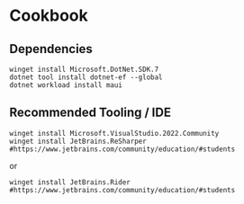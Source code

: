 # Cookbook

## Dependencies

```pwsh
winget install Microsoft.DotNet.SDK.7
dotnet tool install dotnet-ef --global
dotnet workload install maui
```

## Recommended Tooling / IDE

```
winget install Microsoft.VisualStudio.2022.Community
winget install JetBrains.ReSharper #https://www.jetbrains.com/community/education/#students
```

or 

```
winget install JetBrains.Rider #https://www.jetbrains.com/community/education/#students
```